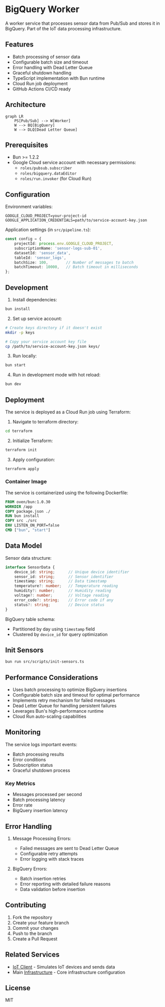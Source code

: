 # BigQuery Worker

A worker service that processes sensor data from Pub/Sub and stores it in BigQuery. Part of the IoT data processing infrastructure.

## Features

- Batch processing of sensor data
- Configurable batch size and timeout
- Error handling with Dead Letter Queue
- Graceful shutdown handling
- TypeScript implementation with Bun runtime
- Cloud Run job deployment
- GitHub Actions CI/CD ready

## Architecture

```mermaid
graph LR
    PS[Pub/Sub] --> W[Worker]
    W --> BQ[BigQuery]
    W --> DLQ[Dead Letter Queue]
```

## Prerequisites

- Bun >= 1.2.2
- Google Cloud service account with necessary permissions:
  - `roles/pubsub.subscriber`
  - `roles/bigquery.dataEditor`
  - `roles/run.invoker` (for Cloud Run)

## Configuration

Environment variables:
```env
GOOGLE_CLOUD_PROJECT=your-project-id
GOOGLE_APPLICATION_CREDENTIALS=path/to/service-account-key.json
```

Application settings (in `src/pipeline.ts`):
```typescript
const config = {
    projectId: process.env.GOOGLE_CLOUD_PROJECT,
    subscriptionName: 'sensor-logs-sub-01',
    datasetId: 'sensor_data',
    tableId: 'sensor_logs',
    batchSize: 100,        // Number of messages to batch
    batchTimeout: 10000,   // Batch timeout in milliseconds
};
```

## Development

1. Install dependencies:
```bash
bun install
```

2. Set up service account:
```bash
# Create keys directory if it doesn't exist
mkdir -p keys

# Copy your service account key file
cp /path/to/service-account-key.json keys/
```

3. Run locally:
```bash
bun start
```

4. Run in development mode with hot reload:
```bash
bun dev
```

## Deployment

The service is deployed as a Cloud Run job using Terraform:

1. Navigate to terraform directory:
```bash
cd terraform
```

2. Initialize Terraform:
```bash
terraform init
```

3. Apply configuration:
```bash
terraform apply
```

### Container Image

The service is containerized using the following Dockerfile:
```dockerfile
FROM oven/bun:1.0.30
WORKDIR /app
COPY package.json ./
RUN bun install
COPY src ./src
ENV LISTEN_ON_PORT=false
CMD ["bun", "start"]
```

## Data Model

Sensor data structure:
```typescript
interface SensorData {
    device_id: string;      // Unique device identifier
    sensor_id: string;      // Sensor identifier
    timestamp: string;      // Data timestamp
    temperature?: number;   // Temperature reading
    humidity?: number;      // Humidity reading
    voltage?: number;       // Voltage reading
    error_code?: string;    // Error code if any
    status?: string;        // Device status
}
```

BigQuery table schema:
- Partitioned by day using `timestamp` field
- Clustered by `device_id` for query optimization

## Init Sensors

```bash
bun run src/scripts/init-sensors.ts
```

## Performance Considerations

- Uses batch processing to optimize BigQuery insertions
- Configurable batch size and timeout for optimal performance
- Implements retry mechanism for failed messages
- Dead Letter Queue for handling persistent failures
- Leverages Bun's high-performance runtime
- Cloud Run auto-scaling capabilities

## Monitoring

The service logs important events:
- Batch processing results
- Error conditions
- Subscription status
- Graceful shutdown process

### Key Metrics

- Messages processed per second
- Batch processing latency
- Error rate
- BigQuery insertion latency

## Error Handling

1. Message Processing Errors:
   - Failed messages are sent to Dead Letter Queue
   - Configurable retry attempts
   - Error logging with stack traces

2. BigQuery Errors:
   - Batch insertion retries
   - Error reporting with detailed failure reasons
   - Data validation before insertion

## Contributing

1. Fork the repository
2. Create your feature branch
3. Commit your changes
4. Push to the branch
5. Create a Pull Request

## Related Services

- [IoT Client](../iot-client/README.md) - Simulates IoT devices and sends data
- Main [Infrastructure](../../terraform/README.md) - Core infrastructure configuration

## License

MIT
